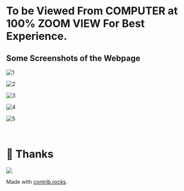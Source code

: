 # To be Viewed From COMPUTER at 100% ZOOM VIEW For Best Experience.

## Some Screenshots of the Webpage

![1](https://user-images.githubusercontent.com/71402528/106350784-97ebe800-62fd-11eb-8a0d-61fcf044686b.png)

![2](https://user-images.githubusercontent.com/71402528/106350797-b5b94d00-62fd-11eb-83ac-5758399290f6.png)

![3](https://user-images.githubusercontent.com/71402528/106350816-d71a3900-62fd-11eb-9883-76f5b9f4a5f1.png)

![4](https://user-images.githubusercontent.com/71402528/106350830-e7caaf00-62fd-11eb-8928-63594b6de37f.png)

![5](https://user-images.githubusercontent.com/71402528/106350841-f7e28e80-62fd-11eb-96e7-65aaf7f24aff.png)


<br />

# 🙏 Thanks

<a href="https://github.com/Sudipta2002/Web-Pages/graphs/contributors">
  <img src="https://contrib.rocks/image?repo=Sudipta2002/Web-Pages" />
</a>

Made with [contrib.rocks](https://contrib.rocks).
